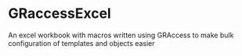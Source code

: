 GRaccessExcel
=============

An excel workbook with macros written using GRAccess to make bulk configuration of templates and objects easier

